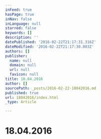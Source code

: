 ```yaml
---
inFeed: true
hasPage: true
inNav: false
inLanguage: null
starred: false
keywords: []
description: ''
datePublished: '2016-02-22T21:17:31.316Z'
dateModified: '2016-02-22T21:17:30.803Z'
authors: []
publisher:
  name: null
  domain: null
  url: null
  favicon: null
title: 18.04.2016
author: []
sourcePath: _posts/2016-02-22-18042016.md
published: true
url: 18042016/index.html
_type: Article

---
```

# 18.04.2016